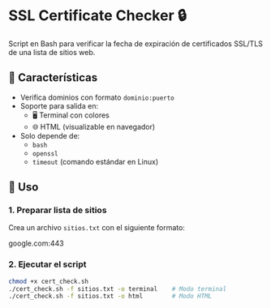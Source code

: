 # SSL Certificate Checker 🔒

Script en Bash para verificar la fecha de expiración de certificados SSL/TLS de una lista de sitios web.

## 📌 Características

- Verifica dominios con formato `dominio:puerto`
- Soporte para salida en:
  - 🖥 Terminal con colores
  - 🌐 HTML (visualizable en navegador)
- Solo depende de:
  - `bash`
  - `openssl`
  - `timeout` (comando estándar en Linux)

## 🚀 Uso

### 1. Preparar lista de sitios

Crea un archivo `sitios.txt` con el siguiente formato:

google.com:443

### 2. Ejecutar el script

```bash
chmod +x cert_check.sh
./cert_check.sh -f sitios.txt -o terminal    # Modo terminal
./cert_check.sh -f sitios.txt -o html        # Modo HTML


